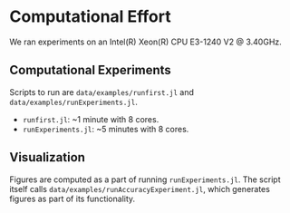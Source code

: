 # Computational Effort

We ran experiments on an Intel(R) Xeon(R) CPU E3-1240 V2 @ 3.40GHz.

## Computational Experiments

Scripts to run are `data/examples/runfirst.jl` and `data/examples/runExperiments.jl`.
* `runfirst.jl`: ~1 minute with 8 cores.
* `runExperiments.jl`: ~5 minutes with 8 cores.

## Visualization

Figures are computed as a part of running `runExperiments.jl`. The script
itself calls `data/examples/runAccuracyExperiment.jl`, which generates figures as part of
its functionality.
